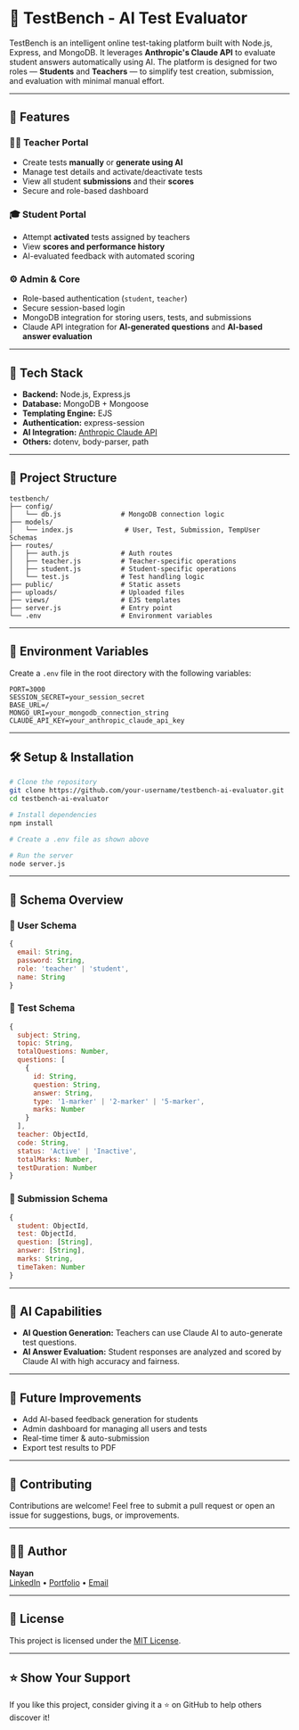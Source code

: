# 🧠 TestBench - AI Test Evaluator

TestBench is an intelligent online test-taking platform built with Node.js, Express, and MongoDB. It leverages **Anthropic's Claude API** to evaluate student answers automatically using AI. The platform is designed for two roles — **Students** and **Teachers** — to simplify test creation, submission, and evaluation with minimal manual effort.

---

## 🚀 Features

### 👩‍🏫 Teacher Portal
- Create tests **manually** or **generate using AI**
- Manage test details and activate/deactivate tests
- View all student **submissions** and their **scores**
- Secure and role-based dashboard

### 🎓 Student Portal
- Attempt **activated** tests assigned by teachers
- View **scores and performance history**
- AI-evaluated feedback with automated scoring

### ⚙️ Admin & Core
- Role-based authentication (`student`, `teacher`)
- Secure session-based login
- MongoDB integration for storing users, tests, and submissions
- Claude API integration for **AI-generated questions** and **AI-based answer evaluation**

---

## 🧬 Tech Stack

- **Backend:** Node.js, Express.js
- **Database:** MongoDB + Mongoose
- **Templating Engine:** EJS
- **Authentication:** express-session
- **AI Integration:** [Anthropic Claude API](https://www.anthropic.com/)
- **Others:** dotenv, body-parser, path

---

## 🧱 Project Structure

```
testbench/
├── config/
│   └── db.js               # MongoDB connection logic
├── models/
│   └── index.js             # User, Test, Submission, TempUser Schemas
├── routes/
│   ├── auth.js             # Auth routes
│   ├── teacher.js          # Teacher-specific operations
│   ├── student.js          # Student-specific operations
│   └── test.js             # Test handling logic
├── public/                 # Static assets
├── uploads/                # Uploaded files
├── views/                  # EJS templates
├── server.js               # Entry point
└── .env                    # Environment variables
```

---

## 🔑 Environment Variables

Create a `.env` file in the root directory with the following variables:

```
PORT=3000
SESSION_SECRET=your_session_secret
BASE_URL=/
MONGO_URI=your_mongodb_connection_string
CLAUDE_API_KEY=your_anthropic_claude_api_key
```

---

## 🛠️ Setup & Installation

```bash
# Clone the repository
git clone https://github.com/your-username/testbench-ai-evaluator.git
cd testbench-ai-evaluator

# Install dependencies
npm install

# Create a .env file as shown above

# Run the server
node server.js
```

---

## 📌 Schema Overview

### 👥 User Schema

```js
{
  email: String,
  password: String,
  role: 'teacher' | 'student',
  name: String
}
```

### 📘 Test Schema

```js
{
  subject: String,
  topic: String,
  totalQuestions: Number,
  questions: [
    {
      id: String,
      question: String,
      answer: String,
      type: '1-marker' | '2-marker' | '5-marker',
      marks: Number
    }
  ],
  teacher: ObjectId,
  code: String,
  status: 'Active' | 'Inactive',
  totalMarks: Number,
  testDuration: Number
}
```

### 📝 Submission Schema

```js
{
  student: ObjectId,
  test: ObjectId,
  question: [String],
  answer: [String],
  marks: String,
  timeTaken: Number
}
```

---

## 🤖 AI Capabilities

- **AI Question Generation:** Teachers can use Claude AI to auto-generate test questions.
- **AI Answer Evaluation:** Student responses are analyzed and scored by Claude AI with high accuracy and fairness.

---

## 🎯 Future Improvements

- Add AI-based feedback generation for students
- Admin dashboard for managing all users and tests
- Real-time timer & auto-submission
- Export test results to PDF

---

## 🙌 Contributing

Contributions are welcome! Feel free to submit a pull request or open an issue for suggestions, bugs, or improvements.

---

## 🧑‍💻 Author

**Nayan**  
[LinkedIn](https://www.linkedin.com/in/your-profile) • [Portfolio](https://your-portfolio.com) • [Email](mailto:nayan1480.be22@chitkarauniversity.edu.in)

---

## 📄 License

This project is licensed under the [MIT License](LICENSE).

---

## ⭐ Show Your Support

If you like this project, consider giving it a ⭐ on GitHub to help others discover it!
